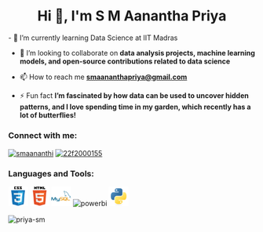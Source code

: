 <h1 align="center">Hi 👋, I'm S M Aanantha Priya</h1>
- 🌱 I’m currently learning Data Science at IIT Madras

- 👯 I’m looking to collaborate on **data analysis projects, machine learning models, and open-source contributions related to data science**

- 📫 How to reach me **smaananthapriya@gmail.com**

- ⚡ Fun fact **I’m fascinated by how data can be used to uncover hidden patterns, and I love spending time in my garden, which recently has a lot of butterflies!**

<h3 align="left">Connect with me:</h3>
<p align="left">
<a href="https://linkedin.com/in/smaananthi" target="blank"><img align="center" src="https://raw.githubusercontent.com/rahuldkjain/github-profile-readme-generator/master/src/images/icons/Social/linked-in-alt.svg" alt="smaananthi" height="30" width="40" /></a>
<a href="https://www.hackerrank.com/22f2000155" target="blank"><img align="center" src="https://raw.githubusercontent.com/rahuldkjain/github-profile-readme-generator/master/src/images/icons/Social/hackerrank.svg" alt="22f2000155" height="30" width="40" /></a>
</p>


<h3 align="left">Languages and Tools:</h3>
<p align="left"> 
    <img src="https://raw.githubusercontent.com/devicons/devicon/master/icons/css3/css3-original-wordmark.svg" alt="css3" width="40" height="40"/> 
    <img src="https://raw.githubusercontent.com/devicons/devicon/master/icons/html5/html5-original-wordmark.svg" alt="html5" width="40" height="40"/> 
    <img src="https://raw.githubusercontent.com/devicons/devicon/master/icons/mysql/mysql-original-wordmark.svg" alt="mysql" width="40" height="40"/> 
    <img src="https://upload.wikimedia.org/wikipedia/commons/c/cf/Power_BI_Logo_2022.svg" alt="powerbi" width="40" height="40"/>
    <img src="https://raw.githubusercontent.com/devicons/devicon/master/icons/python/python-original.svg" alt="python" width="40" height="40"/> 
</p>


<p><img align="center" src="https://github-readme-stats.vercel.app/api/top-langs?username=priya-sm&show_icons=true&locale=en&layout=compact" alt="priya-sm" /></p>
